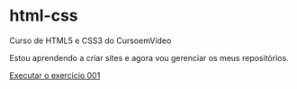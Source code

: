 # html-css
 Curso de HTML5 e CSS3 do CursoemVídeo

 Estou aprendendo a criar sites e agora vou gerenciar os meus repositórios.

 <a href="https://github.com/claudioesferreira/html-css/exercicios/ex001/index.html">Executar o exercicio 001</a>
 